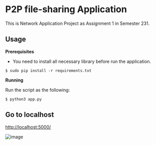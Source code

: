 # P2P file-sharing Application
This is Network Application Project as Assignment 1 in Semester 231. 
## Usage
**Prerequisites**
- You need to install all necessary library before run the application.

```
$ sudo pip install -r requirements.txt
```

**Running**

Run the script as the following:

```
$ python3 app.py
```

## Go to localhost

[http://localhost:5000/](http://localhost:5000/)

![image](https://github.com/Masamuneee/P2P-file-sharing-Application/assets/125840508/06e738de-71c9-4e63-89ed-2efbc2d7b05f)
